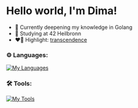 # Hello world, I'm Dima!
- 🔭 Currently deepening my knowledge in Golang
- 🌱 Studying at 42 Heilbronn
- ❤️‍🔥 Highlight: [transcendence](https://github.com/oliferovych/transcendence)

### ⚙️ Languages:
     
[![My Languages](https://skillicons.dev/icons?i=go,typescript,c++,javascript,c,shell)](https://skillicons.dev)

### 🛠️ Tools:

[![My Tools](https://skillicons.dev/icons?i=git,docker,vscode,bash,wordpress,notion,windows,ubuntu)](https://skillicons.dev)
